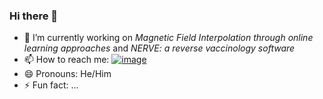 ### Hi there 👋

- 🔭 I’m currently working on _Magnetic Field Interpolation through online learning approaches_ and _NERVE: a reverse vaccinology software_
- 📫 How to reach me: [![image]({https://img.shields.io/badge/Gmail-D14836?style=for-the-badge&logo=gmail&logoColor=white})](nicolagulmini@gmail.com)
- 😄 Pronouns: He/Him
- ⚡ Fun fact: ...
